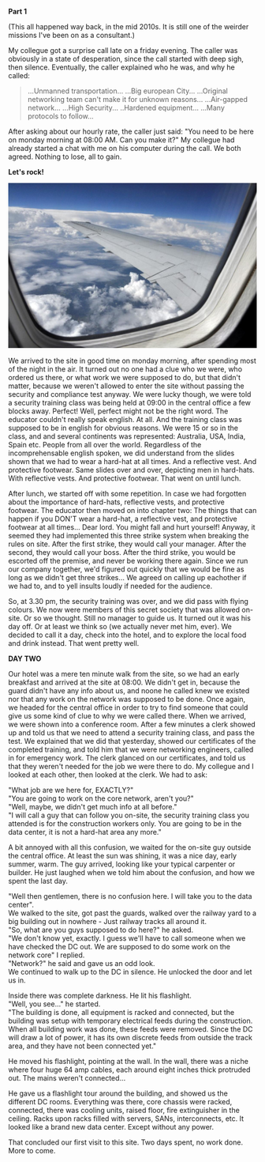 **Part 1**

(This all happened way back, in the mid 2010s. It is still one of the weirder missions I've been on as a consultant.)

My collegue got a surprise call late on a friday evening. The caller was obviously in a state of desperation, since the call started with deep sigh, then silence. Eventually, the caller explained who he was, and why he called:

> ...Unmanned transportation... ...Big european City... ...Original networking team can't make it for unknown reasons... 
> ...Air-gapped network... ...High Security... ..Hardened equipment... ...Many protocols to follow...

After asking about our hourly rate, the caller just said: "You need to be here on monday morning at 08:00 AM. Can you make it?"
My collegue had already started a chat with me on his computer during the call. We both agreed. Nothing to lose, all to gain. 

**Let's rock!**


![flight](/flight.jpg)


We arrived to the site in good time on monday morning, after spending most of the night in the air. It turned out no one had a clue who we were, who ordered us there, or what work we were supposed to do, but that didn't matter, because we weren't allowed to enter the site without passing the security and compliance test anyway. We were lucky though, we were told a security training class was being held at 09:00 in the central office a few blocks away. Perfect! Well, perfect might not be the right word. The educator couldn't really speak english. At all. And the training class was supposed to be in english for obvious reasons. We were 15 or so in the class, and and several continents was represented: Australia, USA, India, Spain etc. People from all over the world. Regardless of the incomprehensable english spoken, we did understand from the slides shown that we had to wear a hard-hat at all times. And a reflective vest. And protective footwear. Same slides over and over, depicting men in hard-hats. With reflective vests. And protective footwear. That went on until lunch. 

After lunch, we started off with some repetition. In case we had forgotten about the importance of hard-hats, reflective vests, and protective footwear. The educator then moved on into chapter two: The things that can happen if you DON'T wear a hard-hat, a reflective vest, and protective footwear at all times... Dear lord. You might fall and hurt yourself!
Anyway, it seemed they had implemented this three strike system when breaking the rules on site. After the first strike, they would call your manager. After the second, they would call your boss. After the third strike, you would be escorted off the premise, and never be working there again. Since we run our company together, we'd figured out quickly that we would be fine as long as we didn't get three strikes... We agreed on calling up eachother if we had to, and to yell insults loudly if needed for the audience. 

So, at 3.30 pm, the security training was over, and we did pass with flying colours. We now were members of this secret society that was allowed on-site. Or so we thought. Still no manager to guide us. It turned out it was his day off. Or at least we think so (we actually never met him, ever).
We decided to call it a day, check into the hotel, and to explore the local food and drink instead. That went pretty well.

**DAY TWO**

Our hotel was a mere ten minute walk from the site, so we had an early breakfast and arrived at the site at 08:00. We didn't get in, because the guard didn't have any info about us, and noone he called knew we existed nor that any work on the network was supposed to be done. Once again, we headed for the central office in order to try to find someone that could give us some kind of clue to why we were called there. When we arrived, we were shown into a conference room. After a few minutes a clerk showed up and told us that we need to attend a security training class, and pass the test. We explained that we did that yesterday, showed our certificates of the completed training, and told him that we were networking engineers, called in for emergency work. The clerk glanced on our certificates, and told us that they weren't needed for the job we were there to do. My collegue and I looked at each other, then looked at the clerk. We had to ask: 

"What job are we here for, EXACTLY?"  
"You are going to work on the core network, aren't you?"  
"Well, maybe, we didn't get much info at all before."  
"I will call a guy that can follow you on-site, the security training class you attended is for the construction workers only. You are going to be in the data center, it is not a hard-hat area any more."  

A bit annoyed with all this confusion, we waited for the on-site guy outside the central office. At least the sun was shining, it was a nice day, early summer, warm. The guy arrived, looking like your typical carpenter or builder. He just laughed when we told him about the confusion, and how we spent the last day. 

"Well then gentlemen, there is no confusion here. I will take you to the data center".  
We walked to the site, got past the guards, walked over the railway yard to a big building out in nowhere - Just railway tracks all around it.  
"So, what are you guys supposed to do here?" he asked.  
"We don't know yet, exactly. I guess we'll have to call someone when we have checked the DC out. We are supposed to do some work on the network core" I replied.  
"Network?" he said and gave us an odd look.  
We continued to walk up to the DC in silence. He unlocked the door and let us in.  

Inside there was complete darkness. He lit his flashlight.  
"Well, you see..." he started.  
"The building is done, all equipment is racked and connected, but the building was setup with temporary electrical feeds during the construction. When all building work was done, these feeds were removed. Since the DC will draw a lot of power, it has its own discrete feeds from outside the track area, and they have not been connected yet."  

He moved his flashlight, pointing at the wall. In the wall, there was a niche where four huge 64 amp cables, each around eight inches thick protruded out. The mains weren't connected...  

He gave us a flashlight tour around the building, and showed us the different DC rooms. Everything was there, core chassis were racked, connected, there was cooling units, raised floor, fire extinguisher in the ceiling. Racks upon racks filled with servers, SANs, interconnects, etc. It looked like a brand new data center. Except without any power.  

That concluded our first visit to this site. Two days spent, no work done. More to come.


